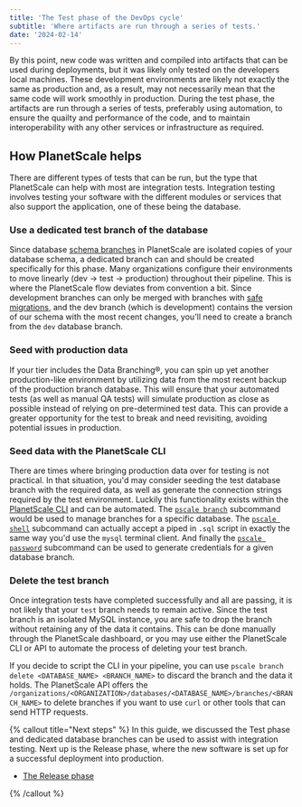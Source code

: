 ```yaml
---
title: 'The Test phase of the DevOps cycle'
subtitle: 'Where artifacts are run through a series of tests.'
date: '2024-02-14'
---
```


By this point, new code was written and compiled into artifacts that can be used during deployments, but it was likely only tested on the developers local machines. These development environments are likely not exactly the same as production and, as a result, may not necessarily mean that the same code will work smoothly in production. During the test phase, the artifacts are run through a series of tests, preferably using automation, to ensure the quailty and performance of the code, and to maintain interoperability with any other services or infrastructure as required.

## How PlanetScale helps

There are different types of tests that can be run, but the type that PlanetScale can help with most are integration tests. Integration testing involves testing your software with the different modules or services that also support the application, one of these being the database.

### Use a dedicated test branch of the database

Since database [schema branches](/docs/concepts/branching) in PlanetScale are isolated copies of your database schema, a dedicated branch can and should be created specifically for this phase. Many organizations configure their environments to move linearly (dev → test → production) throughout their pipeline. This is where the PlanetScale flow deviates from convention a bit. Since development branches can only be merged with branches with [safe migrations](/docs/concepts/safe-migrations), and the dev branch (which is development) contains the version of our schema with the most recent changes, you'll need to create a branch from the `dev` database branch.

### Seed with production data

If your tier includes the Data Branching®, you can spin up yet another production-like environment by utilizing data from the most recent backup of the production branch database. This will ensure that your automated tests (as well as manual QA tests) will simulate production as close as possible instead of relying on pre-determined test data. This can provide a greater opportunity for the test to break and need revisiting, avoiding potential issues in production.

### Seed data with the PlanetScale CLI

There are times where bringing production data over for testing is not practical. In that situation, you'd may consider seeding the test database branch with the required data, as well as generate the connection strings required by the test environment. Luckily this functionality exists within the [PlanetScale CLI](/docs/concepts/planetscale-environment-setup) and can be automated. The [`pscale branch`](/docs/reference/branch) subcommand would be used to manage branches for a specific database. The [`pscale shell`](/docs/reference/shell) subcommand can actually accept a piped in `.sql` script in exactly the same way you'd use the `mysql` terminal client. And finally the [`pscale password`](/docs/reference/password) subcommand can be used to generate credentials for a given database branch.

### Delete the test branch

Once integration tests have completed successfully and all are passing, it is not likely that your `test` branch needs to remain active. Since the test branch is an isolated MySQL instance, you are safe to drop the branch without retaining any of the data it contains. This can be done manually through the PlanetScale dashboard, or you may use either the PlanetScale CLI or API to automate the process of deleting your test branch.

If you decide to script the CLI in your pipeline, you can use `pscale branch delete <DATABASE_NAME> <BRANCH_NAME>` to discard the branch and the data it holds. The PlanetScale API offers the `/organizations/<ORGANIZATION>/databases/<DATABASE_NAME>/branches/<BRANCH_NAME>` to delete branches if you want to use `curl` or other tools that can send HTTP requests.

{% callout title="Next steps" %}
In this guide, we discussed the Test phase and dedicated database branches can be used to assist with integration testing. Next up is the Release phase, where the new software is set up for a successful deployment into production.

- [The Release phase](/docs/devops/the-release-phase-of-devops)

{% /callout %}
